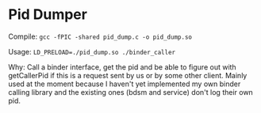 # Pid Dumper

Compile: 
`gcc -fPIC -shared pid_dump.c -o pid_dump.so`

Usage:
`LD_PRELOAD=./pid_dump.so ./binder_caller`

Why:
Call a binder interface, get the pid and be able to figure out with getCallerPid if this is a request sent by us or by some other client.
Mainly used at the moment because I haven't yet implemented my own binder calling library and the existing ones (bdsm and service) don't 
log their own pid.